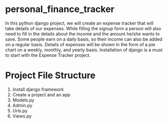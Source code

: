 # personal_finance_tracker
  In this python django project, we will create an expense tracker that will take details of our expenses. While filling the signup form a person will also need to fill in the details about the income and the amount he/she wants to save. Some people earn on a daily basis, so their income can also be added on a regular basis. Details of expenses will be shown in the form of a pie chart on a weekly, monthly, and yearly basis. Installation of django is a must to start with the Expense Tracker project.
# Project File Structure
1. Install django framework
2. Create a project and an app
3. Models.py
4. Admin.py
5. Urls.py
6. Views.py
